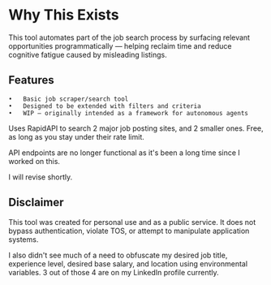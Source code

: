 # Why This Exists

This tool automates part of the job search process by surfacing relevant opportunities programmatically — helping reclaim time and reduce cognitive fatigue caused by misleading listings.

## Features
	•	Basic job scraper/search tool
	•	Designed to be extended with filters and criteria
	•	WIP — originally intended as a framework for autonomous agents

Uses RapidAPI to search 2 major job posting sites, and 2 smaller ones. Free, as long as you stay under their rate limit. 

API endpoints are no longer functional as it's been a long time since I worked on this. 

I will revise shortly. 

## Disclaimer 

This tool was created for personal use and as a public service. It does not bypass authentication, violate TOS, or attempt to manipulate application systems.

I also didn't see much of a need to obfuscate my desired job title, experience level, desired base salary, and location using environmental variables. 3 out of those 4 are on my LinkedIn profile currently. 



